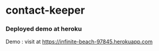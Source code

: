 # contact-keeper

### Deployed demo at heroku

Demo : visit at https://infinite-beach-97845.herokuapp.com

